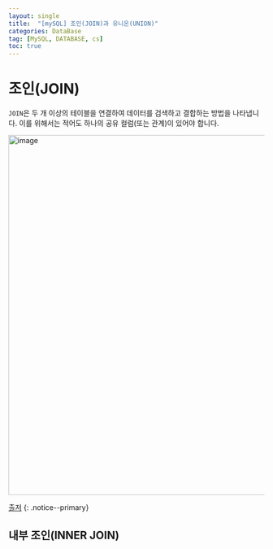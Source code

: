 ```yaml
---
layout: single
title:  "[mySQL] 조인(JOIN)과 유니온(UNION)"
categories: DataBase
tag: [MySQL, DATABASE, cs]
toc: true
---
```



# 조인(JOIN)

`JOIN`은 두 개 이상의 테이블을 연결하여 데이터를 검색하고 결합하는 방법을 나타냅니다. 
이를 위해서는 적어도 하나의 공유 컬럼(또는 관계)이 있어야 합니다. 

<img width="708" alt="image" src="https://github.com/mgskko/bike_data/assets/100071667/9b6b1864-19ec-409f-a216-09abd33e5630">

[출저](<https://lyk00331.tistory.com/107>)
{: .notice--primary}

## 내부 조인(INNER JOIN)